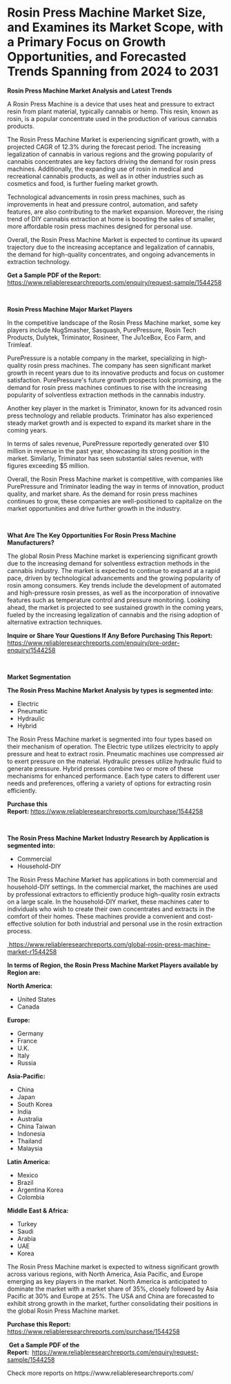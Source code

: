 <p><h1>Rosin Press Machine Market Size, and Examines its Market Scope, with a Primary Focus on Growth Opportunities, and Forecasted Trends Spanning from 2024 to 2031</h1></p><p><strong>Rosin Press Machine Market Analysis and Latest Trends</strong></p>
<p><p>A Rosin Press Machine is a device that uses heat and pressure to extract resin from plant material, typically cannabis or hemp. This resin, known as rosin, is a popular concentrate used in the production of various cannabis products.</p><p>The Rosin Press Machine Market is experiencing significant growth, with a projected CAGR of 12.3% during the forecast period. The increasing legalization of cannabis in various regions and the growing popularity of cannabis concentrates are key factors driving the demand for rosin press machines. Additionally, the expanding use of rosin in medical and recreational cannabis products, as well as in other industries such as cosmetics and food, is further fueling market growth.</p><p>Technological advancements in rosin press machines, such as improvements in heat and pressure control, automation, and safety features, are also contributing to the market expansion. Moreover, the rising trend of DIY cannabis extraction at home is boosting the sales of smaller, more affordable rosin press machines designed for personal use.</p><p>Overall, the Rosin Press Machine Market is expected to continue its upward trajectory due to the increasing acceptance and legalization of cannabis, the demand for high-quality concentrates, and ongoing advancements in extraction technology.</p></p>
<p><strong>Get a Sample PDF of the Report:&nbsp;</strong> <a href="https://www.reliableresearchreports.com/enquiry/request-sample/1544258">https://www.reliableresearchreports.com/enquiry/request-sample/1544258</a></p>
<p>&nbsp;</p>
<p><strong>Rosin Press Machine Major Market Players</strong></p>
<p><p>In the competitive landscape of the Rosin Press Machine market, some key players include NugSmasher, Sasquash, PurePressure, Rosin Tech Products, Dulytek, Triminator, Rosineer, The Ju1ceBox, Eco Farm, and Trimleaf.</p><p>PurePressure is a notable company in the market, specializing in high-quality rosin press machines. The company has seen significant market growth in recent years due to its innovative products and focus on customer satisfaction. PurePressure's future growth prospects look promising, as the demand for rosin press machines continues to rise with the increasing popularity of solventless extraction methods in the cannabis industry.</p><p>Another key player in the market is Triminator, known for its advanced rosin press technology and reliable products. Triminator has also experienced steady market growth and is expected to expand its market share in the coming years.</p><p>In terms of sales revenue, PurePressure reportedly generated over $10 million in revenue in the past year, showcasing its strong position in the market. Similarly, Triminator has seen substantial sales revenue, with figures exceeding $5 million.</p><p>Overall, the Rosin Press Machine market is competitive, with companies like PurePressure and Triminator leading the way in terms of innovation, product quality, and market share. As the demand for rosin press machines continues to grow, these companies are well-positioned to capitalize on the market opportunities and drive further growth in the industry.</p></p>
<p>&nbsp;</p>
<p><strong>What Are The Key Opportunities For Rosin Press Machine Manufacturers?</strong></p>
<p><p>The global Rosin Press Machine market is experiencing significant growth due to the increasing demand for solventless extraction methods in the cannabis industry. The market is expected to continue to expand at a rapid pace, driven by technological advancements and the growing popularity of rosin among consumers. Key trends include the development of automated and high-pressure rosin presses, as well as the incorporation of innovative features such as temperature control and pressure monitoring. Looking ahead, the market is projected to see sustained growth in the coming years, fueled by the increasing legalization of cannabis and the rising adoption of alternative extraction techniques.</p></p>
<p><strong>Inquire or Share Your Questions If Any Before Purchasing This Report:</strong> <a href="https://www.reliableresearchreports.com/enquiry/pre-order-enquiry/1544258">https://www.reliableresearchreports.com/enquiry/pre-order-enquiry/1544258</a></p>
<p>&nbsp;</p>
<p><strong>Market Segmentation</strong></p>
<p><strong>The Rosin Press Machine Market Analysis by types is segmented into:</strong></p>
<p><ul><li>Electric</li><li>Pneumatic</li><li>Hydraulic</li><li>Hybrid</li></ul></p>
<p><p>The Rosin Press Machine market is segmented into four types based on their mechanism of operation. The Electric type utilizes electricity to apply pressure and heat to extract rosin. Pneumatic machines use compressed air to exert pressure on the material. Hydraulic presses utilize hydraulic fluid to generate pressure. Hybrid presses combine two or more of these mechanisms for enhanced performance. Each type caters to different user needs and preferences, offering a variety of options for extracting rosin efficiently.</p></p>
<p><strong>Purchase this Report:&nbsp;</strong><a href="https://www.reliableresearchreports.com/purchase/1544258">https://www.reliableresearchreports.com/purchase/1544258</a></p>
<p>&nbsp;</p>
<p><strong>The Rosin Press Machine Market Industry Research by Application is segmented into:</strong></p>
<p><ul><li>Commercial</li><li>Household-DIY</li></ul></p>
<p><p>The Rosin Press Machine Market has applications in both commercial and household-DIY settings. In the commercial market, the machines are used by professional extractors to efficiently produce high-quality rosin extracts on a large scale. In the household-DIY market, these machines cater to individuals who wish to create their own concentrates and extracts in the comfort of their homes. These machines provide a convenient and cost-effective solution for both industrial and personal use in the rosin extraction process.</p></p>
<p><a href="https://www.reliableresearchreports.com/global-rosin-press-machine-market-r1544258">&nbsp;https://www.reliableresearchreports.com/global-rosin-press-machine-market-r1544258</a></p>
<p><strong>In terms of Region, the Rosin Press Machine Market Players available by Region are:</strong></p>
<p>
    <p> <strong> North America: </strong>
        <ul>
            <li>United States</li>
            <li>Canada</li>
        </ul>
        </p> 
    <p> <strong> Europe: </strong>
        <ul>
            <li>Germany</li>
            <li>France</li>
            <li>U.K.</li>
            <li>Italy</li>
            <li>Russia</li>
        </ul>
        </p> 
    <p> <strong> Asia-Pacific: </strong>
        <ul>
            <li>China</li>
            <li>Japan</li>
            <li>South Korea</li>
            <li>India</li>
            <li>Australia</li>
            <li>China Taiwan</li>
            <li>Indonesia</li>
            <li>Thailand</li>
            <li>Malaysia</li>
        </ul>
        </p> 
    <p> <strong> Latin America: </strong>
        <ul>
            <li>Mexico</li>
            <li>Brazil</li>
            <li>Argentina Korea</li>
            <li>Colombia</li>
        </ul>
        </p> 
    <p> <strong> Middle East & Africa: </strong>
        <ul>
            <li>Turkey</li>
            <li>Saudi</li>
            <li>Arabia</li>
            <li>UAE</li>
            <li>Korea</li>
        </ul>
    </p>
    </p>
<p><p>The Rosin Press Machine market is expected to witness significant growth across various regions, with North America, Asia Pacific, and Europe emerging as key players in the market. North America is anticipated to dominate the market with a market share of 35%, closely followed by Asia Pacific at 30% and Europe at 25%. The USA and China are forecasted to exhibit strong growth in the market, further consolidating their positions in the global Rosin Press Machine market.</p></p>
<p><strong>Purchase this Report: </strong><a href="https://www.reliableresearchreports.com/purchase/1544258">https://www.reliableresearchreports.com/purchase/1544258</a></p>
<p>&nbsp;<strong>Get a Sample PDF of the Report:&nbsp;&nbsp;</strong><a href="https://www.reliableresearchreports.com/enquiry/request-sample/1544258">https://www.reliableresearchreports.com/enquiry/request-sample/1544258</a></p>
<p><strong></strong></p>
<p>Check more reports on https://www.reliableresearchreports.com/</p>